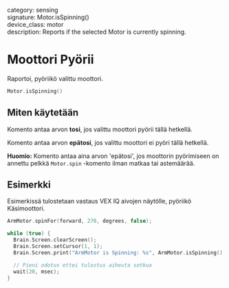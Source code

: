 category: sensing  
signature: Motor.isSpinning()  
device_class: motor  
description: Reports if the selected Motor is currently spinning.

# Moottori Pyörii

Raportoi, pyöriikö valittu moottori.

```cpp
Motor.isSpinning()
```

## Miten käytetään

Komento antaa arvon **tosi**, jos valittu moottori pyörii tällä hetkellä.

Komento antaa arvon **epätosi**, jos valittu moottori ei pyöri tällä hetkellä.

**Huomio:** Komento antaa aina arvon 'epätosi', jos moottorin pyörimiseen on annettu pelkkä `Motor.spin` -komento ilman matkaa tai astemäärää.

## Esimerkki

Esimerkissä tulostetaan vastaus VEX IQ aivojen näytölle, pyöriikö Käsimoottori.

```cpp
ArmMotor.spinFor(forward, 270, degrees, false);

while (true) {
  Brain.Screen.clearScreen();
  Brain.Screen.setCursor(1, 1);
  Brain.Screen.print("ArmMotor is Spinning: %s", ArmMotor.isSpinning() ? "TRUE" : "FALSE");

  // Pieni odotus ettei tulostus aiheuta sotkua
  wait(20, msec);
}
```

<advanced>
</advanced>